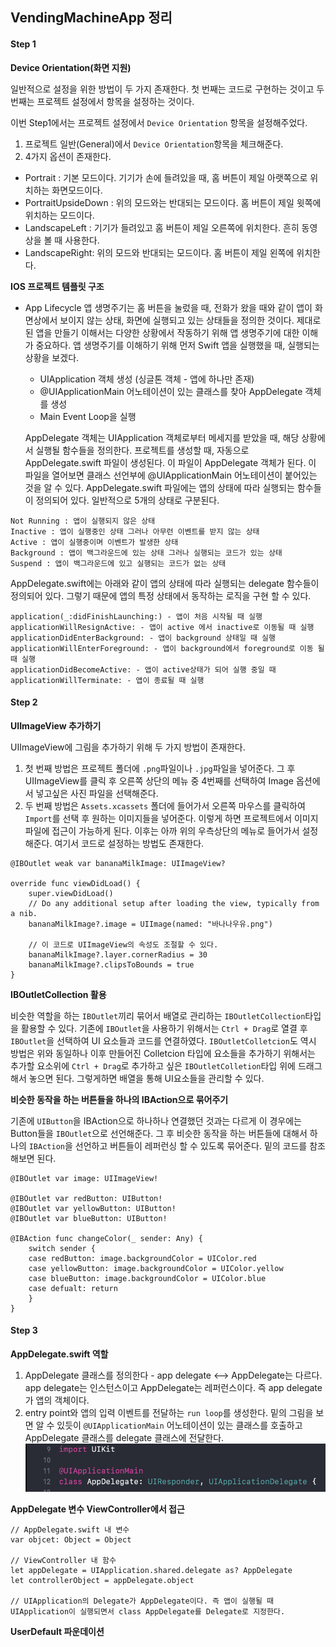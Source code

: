 ## VendingMachineApp 정리

#### Step 1


**Device Orientation(화면 지원)**
 
 일반적으로 설정을 위한 방법이 두 가지 존재한다. 첫 번째는 코드로 구현하는 것이고 두 번째는 프로젝트 설정에서 항목을 설정하는 것이다.
 
   이번 Step1에서는 프로젝트 설정에서 `Device Orientation` 항목을 설정해주었다.
   1. 프로젝트 일반(General)에서 `Device Orientation`항목을 체크해준다.
   2. 4가지 옵션이 존재한다.
   * Portrait : 기본 모드이다. 기기가 손에 들려있을 때, 홈 버튼이 제일 아랫쪽으로 위치하는 화면모드이다.
   * PortraitUpsideDown : 위의 모드와는 반대되는 모드이다. 홈 버튼이 제일 윗쪽에 위치하는 모드이다.
   * LandscapeLeft : 기기가 들려있고 홈 버튼이 제일 오른쪽에 위치한다. 흔히 동영상을 볼 때 사용한다.
   * LandscapeRight: 위의 모드와 반대되는 모드이다. 홈 버튼이 제일 왼쪽에 위치한다.
   
   
**IOS 프로젝트 템플릿 구조**

 * App Lifecycle
  앱 생명주기는 홈 버튼을 눌렀을 때, 전화가 왔을 때와 같이 앱이 화면상에서 보이지 않는 상태, 화면에 실행되고 있는 상태들을 정의한 것이다. 제대로 된 앱을 만들기 이해서는 다양한 상황에서 작동하기 위해 앱 생명주기에 대한 이해가 중요하다.
   앱 생명주기를 이해하기 위해 먼저 Swift 앱을 실행했을 때, 실행되는 상황을 보겠다.
   - UIApplication 객체 생성 (싱글톤 객체 - 앱에 하나만 존재)
   - @UIApplicationMain 어노테이션이 있는 클래스를 찾아 AppDelegate 객체를 생성
   - Main Event Loop을 실행
   
    AppDelegate 객체는 UIApplication 객체로부터 메세지를 받았을 때, 해당 상황에서 실행될 함수들을 정의한다. 프로젝트를 생성할 때, 자동으로 AppDelegate.swift 파일이 생성된다. 이 파일이 AppDelegate 객체가 된다. 이 파일을 열어보면 클래스 선언부에 @UIApplicationMain 어노테이션이 붙어있는 것을 알 수 있다. AppDelegate.swift 파일에는 앱의 상태에 따라 실행되는 함수들이 정의되어 있다. 일반적으로 5개의 상태로 구분된다.
    
```
Not Running : 앱이 실행되지 않은 상태
Inactive : 앱이 실행중인 상태 그러나 아무런 이벤트를 받지 않는 상태
Active : 앱이 실행중이며 이벤트가 발생한 상태
Background : 앱이 백그라운드에 있는 상태 그러나 실행되는 코드가 있는 상태
Suspend : 앱이 백그라운드에 있고 실행되는 코드가 없는 상태
```
    
 AppDelegate.swift에는 아래와 같이 앱의 상태에 따라 실행되는 delegate 함수들이 정의되어 있다. 그렇기 때문에 앱의 특정 상태에서 동작하는 로직을 구현 할 수 있다.
```
application(_:didFinishLaunching:) - 앱이 처음 시작될 때 실행
applicationWillResignActive: - 앱이 active 에서 inactive로 이동될 때 실행
applicationDidEnterBackground: - 앱이 background 상태일 때 실행 
applicationWillEnterForeground: - 앱이 background에서 foreground로 이동 될때 실행
applicationDidBecomeActive: - 앱이 active상태가 되어 실행 중일 때
applicationWillTerminate: - 앱이 종료될 때 실행
```


#### Step 2
    
    
**UIImageView 추가하기**
    
UIImageView에 그림을 추가하기 위해 두 가지 방법이 존재한다. 
1. 첫 번째 방법은 프로젝트 폴더에 `.png`파일이나 `.jpg`파일을 넣어준다.  그 후 UIImageView를 클릭 후 오른쪽 상단의 메뉴 중 4번째를 선택하여 Image 옵션에서 넣고싶은 사진 파일을 선택해준다.
2. 두 번째 방법은 `Assets.xcassets` 폴더에 들어가서 오른쪽 마우스를 클릭하여 `Import`를 선택 후 원하는 이미지들을 넣어준다. 이렇게 하면 프로젝트에서 이미지파일에 접근이 가능하게 된다. 이후는 아까 위의 우측상단의 메뉴로 들어가서 설정해준다. 여기서 코드로 설정하는 방법도 존재한다.
```
@IBOutlet weak var bananaMilkImage: UIImageView?
    
override func viewDidLoad() {
    super.viewDidLoad()
    // Do any additional setup after loading the view, typically from a nib.
    bananaMilkImage?.image = UIImage(named: "바나나우유.png")
    
    // 이 코드로 UIImageView의 속성도 조절할 수 있다.
    bananaMilkImage?.layer.cornerRadius = 30
    bananaMilkImage?.clipsToBounds = true
}
```

**IBOutletCollection 활용**

 비슷한 역할을 하는 `IBOutlet`끼리 묶어서 배열로 관리하는 `IBOutletCollection`타입을 활용할 수 있다. 기존에 `IBOutlet`을 사용하기 위해서는 `Ctrl + Drag`로 열결 후 `IBOutlet`을 선택하여 UI 요소들과 코드를 연결하였다. `IBOutletColletcion`도 역시 방법은 위와 동일하나 이후 만들어진 Colletcion 타입에 요소들을 추가하기 위해서는 추가할 요소위에 `Ctrl + Drag`로 추가하고 싶은 `IBOutletColletion`타입 위에 드래그해서 놓으면 된다. 그렇게하면 배열을 통해 UI요소들을 관리할 수 있다.
 
 
 **비슷한 동작을 하는 버튼들을 하나의 IBAction으로 묶어주기**
 
 기존에 `UIButton`을 IBAction으로 하나하나 연결했던 것과는 다르게 이 경우에는 Button들을 `IBOutlet`으로 선언해준다. 그 후 비슷한 동작을 하는 버튼들에 대해서 하나의 `IBAction`을 선언하고 버튼들이 레퍼런싱 할 수 있도록 묶어준다. 밑의 코드를 참조해보면 된다.
 
```
@IBOutlet var image: UIImageView!

@IBOutlet var redButton: UIButton!
@IBOutlet var yellowButton: UIButton!
@IBOutlet var blueButton: UIButton!

@IBAction func changeColor(_ sender: Any) {
    switch sender {
    case redButton: image.backgroundColor = UIColor.red
    case yellowButton: image.backgroundColor = UIColor.yellow
    case blueButton: image.backgroundColor = UIColor.blue
    case defualt: return
    }
}
```
   
   
   #### Step 3
   
   
   **AppDelegate.swift 역할**
   
   1. AppDelegate 클래스를 정의한다 - app delegate <--> AppDelegate는 다르다. app delegate는 인스턴스이고 AppDelegate는 레퍼런스이다. 즉 app delegate가 앱의 객체이다.
   2. entry point와 앱의 입력 이벤트를 전달하는 `run loop`를 생성한다. 밑의 그림을 보면 알 수 있듯이 `@UIApplicationMain` 어노테이션이 있는 클래스를 호출하고 AppDelegate 클래스를 delegate 클래스에 전달한다.
   ![firstScreen](./1.png)
   
 
 **AppDelegate 변수 ViewController에서 접근**
```
// AppDelegate.swift 내 변수
var objcet: Object = Object

// ViewController 내 함수
let appDelegate = UIApplication.shared.delegate as? AppDelegate
let controllerObject = appDelegate.object

// UIApplication의 Delegate가 AppDelegate이다. 즉 앱이 실행될 때 UIApplication이 실행되면서 class AppDelegate를 Delegate로 지정한다.

```

**UserDefault 파운데이션**
 
 
 
